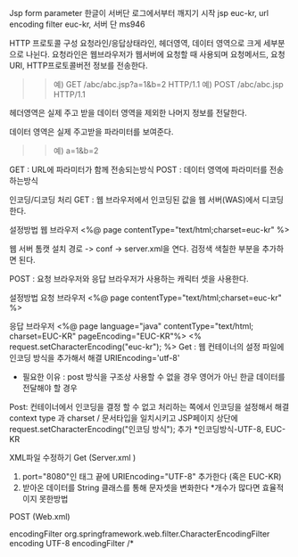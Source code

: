 
Jsp form parameter 한글이 서버단 로그에서부터 깨지기 시작
jsp euc-kr, url encoding filter euc-kr, 서버 단 ms946

HTTP 프로토콜 구성
요청라인/응답상태라인, 헤더영역, 데이터 영역으로 크게 세부분으로 나뉜다.
요청라인은 웹브라우저가 웹서버에 요청할 때 사용되며 요청메서드, 요청URI, HTTP프로토콜버전 정보를 전송한다.

>>예) GET /abc/abc.jsp?a=1&b=2 HTTP/1.1
>>예) POST /abc/abc.jsp HTTP/1.1

헤더영역은 실제 주고 받을 데이터 영역을 제외한 나머지 정보를 전달한다.

데이터 영역은 실제 주고받을 파라미터를 보여준다.
>>예) a=1&b=2

GET : URL에 파라미터가 함께 전송되는방식
POST : 데이터 영역에 파라미터를 전송하는방식

인코딩/디코딩 처리
GET : 웹 브라우저에서 인코딩된 값을 웹 서버(WAS)에서 디코딩 한다.

설정방법
웹 브라우저
<%@ page contentType="text/html;charset=euc-kr" %>

웹 서버
톰캣 설치 경로 -> conf -> server.xml을 연다.
검정색 색칠한 부분을 추가하면 된다.

<Connector port="8090" protocol="HTTP/1.1" 
               connectionTimeout="20000" 
               redirectPort="8443"
	 URIEncoding="euc-kr"/>

POST : 요청 브라우저와 응답 브라우저가 사용하는 캐릭터 셋을 사용한다.

설정방법
요청 브라우저
<%@ page contentType="text/html;charset=euc-kr" %>

응답 브라우저
<%@ page language="java" contentType="text/html; charset=EUC-KR"
    pageEncoding="EUC-KR"%>
<%
	request.setCharacterEncoding("euc-kr");
%>
Get : 웹 컨테이너의 설정 파일에 인코딩 방식을 추가해서 해결  URIEncoding='utf-8'
* 필요한 이유 : post 방식을 구조상 사용할 수 없을 경우
    영어가 아닌 한글 데이터를 전달해야 할 경우

Post: 컨테이너에서 인코딩을 결정 할 수 없고 처리하는 쪽에서 인코딩을 설정해서 해결
context type 과 charset / 문서타입을 일치시키고
JSP페이지 상단에 request.setCharacterEncoding("인코딩 방식"); 추가
*인코딩방식-UTF-8, EUC-KR

XML파일 수정하기
Get (Server.xml )
1) port="8080"인 태그 끝에 URIEncoding="UTF-8" 추가한다 (혹은 EUC-KR)
2) 받아온 데이터를 String 클래스를 통해 문자셋을 변화한다 
*개수가 많다면 효율적이지 못한방법


POST (Web.xml)

<!-- Encoding filter -->
<filter>
<filter-name>encodingFilter</filter-name>
<filter-class>org.springframework.web.filter.CharacterEncodingFilter</filter-class>
<init-param>
<param-name>encoding</param-name>
<param-value>UTF-8</param-value>
</init-param>
</filter>
<filter-mapping>
<filter-name>encodingFilter</filter-name>
<url-pattern>/*</url-pattern>
</filter-mapping>
